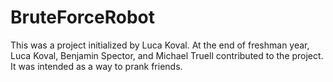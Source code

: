 # BruteForceRobot

This was a project initialized by Luca Koval.  At the end of freshman year, Luca Koval, Benjamin Spector, and Michael Truell contributed to the project.  It was intended as a way to prank friends.